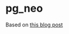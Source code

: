 # pg_neo

Based on [this blog post](https://towardsdatascience.com/how-to-run-postgresql-and-pgadmin-using-docker-3a6a8ae918b5)
